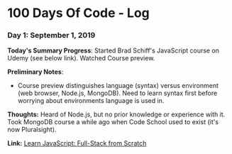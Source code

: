 # 100 Days Of Code - Log

### Day 1: September 1, 2019

**Today's Summary Progress**: Started Brad Schiff's JavaScript course on Udemy (see below link).  Watched Course preview.

**Preliminary Notes**:  

* Course preview distinguishes language (syntax) versus environment (web browser, Node.js, MongoDB).  Need to learn syntax first before worrying about environments language is used in.

**Thoughts:** Heard of Node.js, but no prior knowledge or experience with it.  Took MongoDB course a while ago when Code School used to exist (it's now Pluralsight).

**Link:** [Learn JavaScript: Full-Stack from Scratch](https://www.udemy.com/share/101qIyAkoedF9STQ==/)

<!--### Day 0: February 30, 2016 (Example 2)
    ##### (delete me or comment me out)

**Today's Progress**: Fixed CSS, worked on canvas functionality for the app.

**Thoughts**: I really struggled with CSS, but, overall, I feel like I am slowly getting better at it. Canvas is still new for me, but I managed to figure out some basic functionality.

**Link(s) to work**: [Calculator App](http://www.example.com)


### Day 1: June 27, Monday

**Today's Progress**: I've gone through many exercises on FreeCodeCamp.

**Thoughts** I've recently started coding, and it's a great feeling when I finally solve an algorithm challenge after a lot of attempts and hours spent.

**Link(s) to work**
1. [Find the Longest Word in a String](https://www.freecodecamp.com/challenges/find-the-longest-word-in-a-string)
2. [Title Case a Sentence](https://www.freecodecamp.com/challenges/title-case-a-sentence)-->
